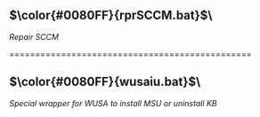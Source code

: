 
## $\color{#0080FF}{rprSCCM.bat}$\
_Repair SCCM_

===============================================  

## $\color{#0080FF}{wusaiu.bat}$\
_Special wrapper for WUSA to install MSU or uninstall KB_

